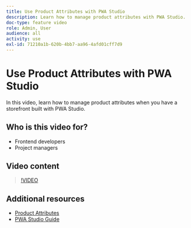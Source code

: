 ```yaml
---
title: Use Product Attributes with PWA Studio
description: Learn how to manage product attributes with PWA Studio.
doc-type: feature video
role: Admin, User
audience: all
activity: use
exl-id: 71210a1b-620b-4bb7-aa96-4afd01cff7d9
---
```

# Use Product Attributes with PWA Studio

In this video, learn how to manage product attributes when you have a storefront built with PWA Studio.

## Who is this video for?

- Frontend developers
- Project managers

## Video content

>[!VIDEO](https://video.tv.adobe.com/v/343788?quality=12&learn=on)

## Additional resources

- [Product Attributes](https://docs.magento.com/user-guide/stores/attributes-product.html)
- [PWA Studio Guide](https://developer.adobe.com/commerce/pwa-studio/)
